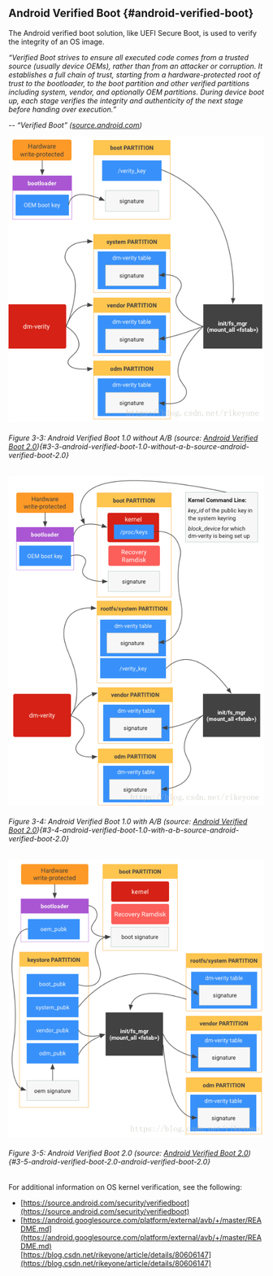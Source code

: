 <!--- @file
  android-verified-boot.md for Understanding the UEFI Secure Boot Chain

  Copyright (c) 2019, Intel Corporation. All rights reserved.<BR>

  Redistribution and use in source (original document form) and 'compiled'
  forms (converted to PDF, epub, HTML and other formats) with or without
  modification, are permitted provided that the following conditions are met:

  1) Redistributions of source code (original document form) must retain the
     above copyright notice, this list of conditions and the following
     disclaimer as the first lines of this file unmodified.

  2) Redistributions in compiled form (transformed to other DTDs, converted to
     PDF, epub, HTML and other formats) must reproduce the above copyright
     notice, this list of conditions and the following disclaimer in the
     documentation and/or other materials provided with the distribution.

  THIS DOCUMENTATION IS PROVIDED BY TIANOCORE PROJECT "AS IS" AND ANY EXPRESS OR
  IMPLIED WARRANTIES, INCLUDING, BUT NOT LIMITED TO, THE IMPLIED WARRANTIES OF
  MERCHANTABILITY AND FITNESS FOR A PARTICULAR PURPOSE ARE DISCLAIMED. IN NO
  EVENT SHALL TIANOCORE PROJECT  BE LIABLE FOR ANY DIRECT, INDIRECT, INCIDENTAL,
  SPECIAL, EXEMPLARY, OR CONSEQUENTIAL DAMAGES (INCLUDING, BUT NOT LIMITED TO,
  PROCUREMENT OF SUBSTITUTE GOODS OR SERVICES; LOSS OF USE, DATA, OR PROFITS;
  OR BUSINESS INTERRUPTION) HOWEVER CAUSED AND ON ANY THEORY OF LIABILITY,
  WHETHER IN CONTRACT, STRICT LIABILITY, OR TORT (INCLUDING NEGLIGENCE OR
  OTHERWISE) ARISING IN ANY WAY OUT OF THE USE OF THIS DOCUMENTATION, EVEN IF
  ADVISED OF THE POSSIBILITY OF SUCH DAMAGE.

-->

## Android Verified Boot {#android-verified-boot}

The Android verified boot solution, like UEFI Secure Boot, is used to verify the integrity of an OS image.

_“Verified Boot strives to ensure all executed code comes from a trusted source (usually device OEMs), rather than from an attacker or corruption. It establishes a full chain of trust, starting from a hardware-protected root of trust to the bootloader, to the boot partition and other verified partitions including system, vendor, and optionally OEM partitions. During device boot up, each stage verifies the integrity and authenticity of the next stage before handing over execution.”_

_-- “Verified Boot” ([source.android.com](https://source.android.com/security/verifiedboot))_

![](/media/image11.png)

###### Figure 3-3: Android Verified Boot 1.0 without A/B (source: [Android Verified Boot 2.0](https://blog.csdn.net/rikeyone/article/details/80606147)){#3-3-android-verified-boot-1.0-without-a-b-source-android-verified-boot-2.0}

![](/media/image12.png)

###### Figure 3-4: Android Verified Boot 1.0 with A/B (source: [Android Verified Boot 2.0](https://blog.csdn.net/rikeyone/article/details/80606147)){#3-4-android-verified-boot-1.0-with-a-b-source-android-verified-boot-2.0}

![](/media/image13.png)

###### Figure 3-5: Android Verified Boot 2.0 (source: [Android Verified Boot 2.0](https://blog.csdn.net/rikeyone/article/details/80606147)){#3-5-android-verified-boot-2.0-android-verified-boot-2.0}

For additional information on OS kernel verification, see the following:

*   [https://source.android.com/security/verifiedboot](https://source.android.com/security/verifiedboot)
*   [https://android.googlesource.com/platform/external/avb/+/master/README.md](https://android.googlesource.com/platform/external/avb/+/master/README.md)<Br>
[https://blog.csdn.net/rikeyone/article/details/80606147](https://blog.csdn.net/rikeyone/article/details/80606147)